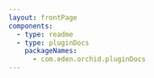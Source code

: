 ```yaml
---
layout: frontPage
components:
  - type: readme
  - type: pluginDocs
    packageNames: 
      - com.eden.orchid.pluginDocs
---
```

